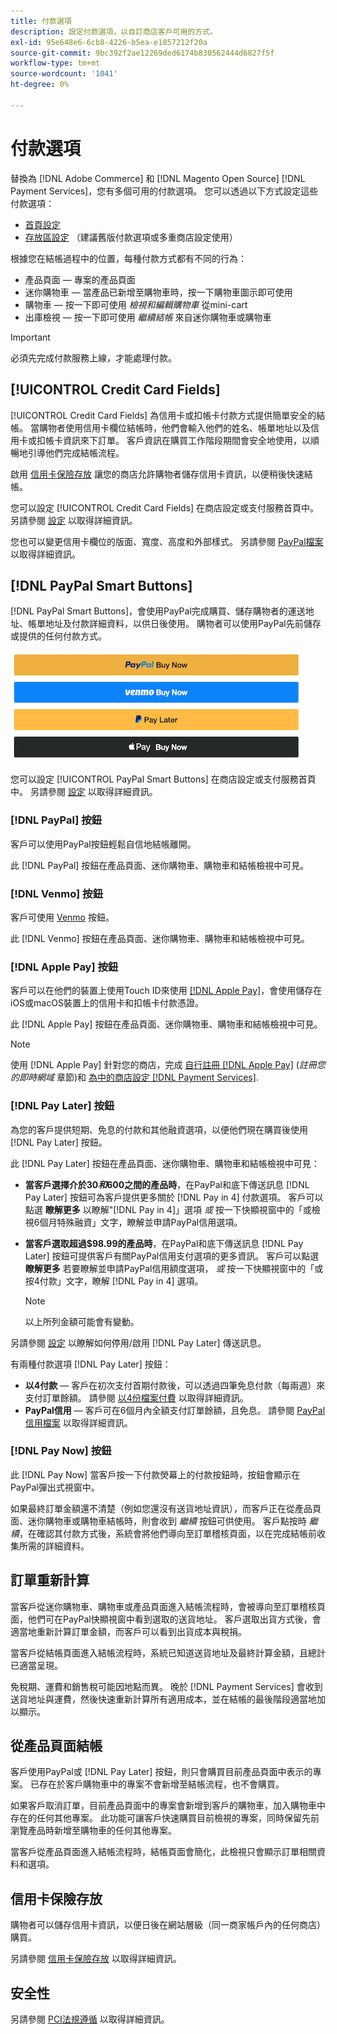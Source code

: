 ```yaml
---
title: 付款選項
description: 設定付款選項，以自訂商店客戶可用的方式。
exl-id: 95e648e6-6cb8-4226-b5ea-e1857212f20a
source-git-commit: 9bc392f2ae12269ded6174b830562444d6827f5f
workflow-type: tm+mt
source-wordcount: '1041'
ht-degree: 0%

---
```


# 付款選項

替換為 [!DNL Adobe Commerce] 和 [!DNL Magento Open Source] [!DNL Payment Services]，您有多個可用的付款選項。 您可以透過以下方式設定這些付款選項：

* [首頁設定](payments-home.md)
* [存放區設定](configure-admin.md) （建議舊版付款選項或多重商店設定使用）

根據您在結帳過程中的位置，每種付款方式都有不同的行為：

* 產品頁面 — 專案的產品頁面
* 迷你購物車 — 當產品已新增至購物車時，按一下購物車圖示即可使用
* 購物車 — 按一下即可使用 _檢視和編輯購物車_ 從mini-cart
* 出庫檢視 — 按一下即可使用 _繼續結帳_ 來自迷你購物車或購物車

>[!IMPORTANT]
>
>必須先完成付款服務上線，才能處理付款。

## [!UICONTROL Credit Card Fields]

[!UICONTROL Credit Card Fields] 為信用卡或扣帳卡付款方式提供簡單安全的結帳。 當購物者使用信用卡欄位結帳時，他們會輸入他們的姓名、帳單地址以及信用卡或扣帳卡資訊來下訂單。 客戶資訊在購買工作階段期間會安全地使用，以順暢地引導他們完成結帳流程。

啟用 [信用卡保險存放](#vaulting) 讓您的商店允許購物者儲存信用卡資訊，以便稍後快速結帳。

您可以設定 [!UICONTROL Credit Card Fields] 在商店設定或支付服務首頁中。 另請參閱 [設定](settings.md#credit-card-fields) 以取得詳細資訊。

您也可以變更信用卡欄位的版面、寬度、高度和外部樣式。 另請參閱 [PayPal檔案](https://developer.paypal.com/docs/checkout/advanced/customize/card-field-style/) 以取得詳細資訊。

## [!DNL PayPal Smart Buttons]

[!DNL PayPal Smart Buttons]，會使用PayPal完成購買、儲存購物者的運送地址、帳單地址及付款詳細資料，以供日後使用。 購物者可以使用PayPal先前儲存或提供的任何付款方式。

![[!DNL PayPal Smart Buttons] 選項](assets/buttons-md.png)

您可以設定 [!UICONTROL PayPal Smart Buttons] 在商店設定或支付服務首頁中。  另請參閱 [設定](settings.md#payment-buttons) 以取得詳細資訊。

### [!DNL PayPal] 按鈕

客戶可以使用PayPal按鈕輕鬆自信地結帳離開。

此 [!DNL PayPal] 按鈕在產品頁面、迷你購物車、購物車和結帳檢視中可見。

### [!DNL Venmo] 按鈕

客戶可使用 [Venmo](https://venmo.com/) 按鈕。

此 [!DNL Venmo] 按鈕在產品頁面、迷你購物車、購物車和結帳檢視中可見。

### [!DNL Apple Pay] 按鈕

客戶可以在他們的裝置上使用Touch ID來使用 [[!DNL Apple Pay]](https://www.apple.com/apple-pay/)，會使用儲存在iOS或macOS裝置上的信用卡和扣帳卡付款憑證。

此 [!DNL Apple Pay] 按鈕在產品頁面、迷你購物車、購物車和結帳檢視中可見。

>[!NOTE]
>
> 使用 [!DNL Apple Pay] 針對您的商店，完成 [自行註冊 [!DNL Apple Pay]](https://developer.paypal.com/docs/checkout/apm/apple-pay/#register-your-live-domain) (_註冊您的即時網域_ 章節)和 [為中的商店設定 [!DNL Payment Services]](settings.md#payment-buttons).

### [!DNL Pay Later] 按鈕

為您的客戶提供短期、免息的付款和其他融資選項，以便他們現在購買後使用 [!DNL Pay Later] 按鈕。

此 [!DNL Pay Later] 按鈕在產品頁面、迷你購物車、購物車和結帳檢視中可見：

* **當客戶選擇介於$30和$600之間的產品時**，在PayPal和底下傳送訊息 [!DNL Pay Later] 按鈕可為客戶提供更多關於 [!DNL Pay in 4] 付款選項。 客戶可以點選 **瞭解更多** 以瞭解&quot;[!DNL Pay in 4]」選項 _或_ 按一下快顯視窗中的「或檢視6個月特殊融資」文字，瞭解並申請PayPal信用選項。
* **當客戶選取超過$98.99的產品時**，在PayPal和底下傳送訊息 [!DNL Pay Later] 按鈕可提供客戶有關PayPal信用支付選項的更多資訊。 客戶可以點選 **瞭解更多** 若要瞭解並申請PayPal信用額度選項， _或_ 按一下快顯視窗中的「或按4付款」文字，瞭解 [!DNL Pay in 4] 選項。

   >[!NOTE]
   >
   >以上所列金額可能會有變動。

另請參閱 [設定](settings.md#payment-buttons) 以瞭解如何停用/啟用 [!DNL Pay Later] 傳送訊息。

有兩種付款選項 [!DNL Pay Later] 按鈕：

* **以4付款** — 客戶在初次支付首期付款後，可以透過四筆免息付款（每兩週）來支付訂單餘額。 請參閱 [以4份檔案付費](https://www.paypal.com/us/digital-wallet/ways-to-pay/buy-now-pay-later) 以取得詳細資訊。
* **PayPal信用** — 客戶可在6個月內全額支付訂單餘額，且免息。 請參閱 [PayPal信用檔案](https://www.paypal.com/us/webapps/mpp/paypal-credit) 以取得詳細資訊。

### [!DNL Pay Now] 按鈕

此 [!DNL Pay Now] 當客戶按一下付款熒幕上的付款按鈕時，按鈕會顯示在PayPal彈出式視窗中。

如果最終訂單金額還不清楚（例如您還沒有送貨地址資訊），而客戶正在從產品頁面、迷你購物車或購物車結帳時，則會收到 _繼續_ 按鈕可供使用。 客戶點按時 _繼續_，在確認其付款方式後，系統會將他們導向至訂單稽核頁面，以在完成結帳前收集所需的詳細資料。

## 訂單重新計算

當客戶從迷你購物車、購物車或產品頁面進入結帳流程時，會被導向至訂單稽核頁面，他們可在PayPal快顯視窗中看到選取的送貨地址。 客戶選取出貨方式後，會適當地重新計算訂單金額，而客戶可以看到出貨成本與稅捐。

當客戶從結帳頁面進入結帳流程時，系統已知道送貨地址及最終計算金額，且總計已適當呈現。

免稅期、運費和銷售稅可能因地點而異。 晚於 [!DNL Payment Services] 會收到送貨地址與運費，然後快速重新計算所有適用成本，並在結帳的最後階段適當地加以顯示。

## 從產品頁面結帳

客戶使用PayPal或 [!DNL Pay Later] 按鈕，則只會購買目前產品頁面中表示的專案。 已存在於客戶購物車中的專案不會新增至結帳流程，也不會購買。

如果客戶取消訂單，目前產品頁面中的專案會新增到客戶的購物車，加入購物車中存在的任何其他專案。 此功能可讓客戶快速購買目前檢視的專案，同時保留先前瀏覽產品時新增至購物車的任何其他專案。

當客戶從產品頁面進入結帳流程時，結帳頁面會簡化，此檢視只會顯示訂單相關資料和選項。

## 信用卡保險存放

購物者可以儲存信用卡資訊，以便日後在網站層級（同一商家帳戶內的任何商店）購買。

另請參閱 [信用卡保險存放](vaulting.md) 以取得詳細資訊。

## 安全性

另請參閱 [PCI法規遵循](security.md#pci-compliance) 以取得詳細資訊。

